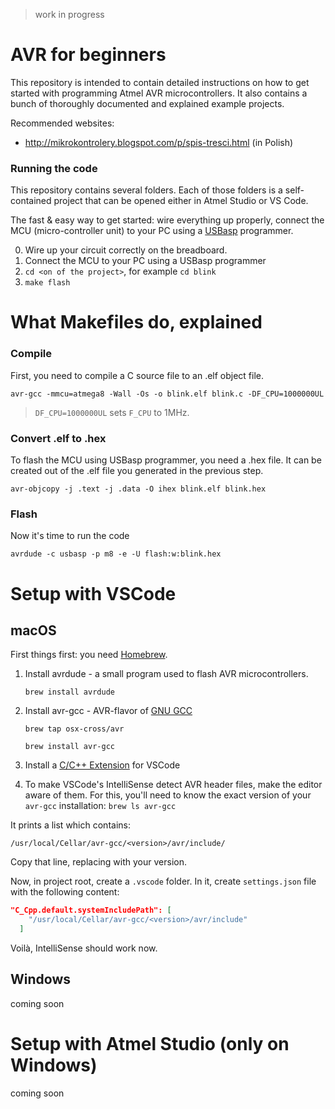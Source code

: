 > work in progress

# AVR for beginners

This repository is intended to contain detailed instructions on how to
get started with programming Atmel AVR microcontrollers. It also contains
a bunch of thoroughly documented and explained example projects.

Recommended websites:

- http://mikrokontrolery.blogspot.com/p/spis-tresci.html (in Polish)

### Running the code

This repository contains several folders. Each of those folders is
a self-contained project that can be opened either in Atmel Studio
or VS Code.

The fast & easy way to get started: wire everything up properly, connect
the MCU (micro-controller unit) to your PC using a [USBasp](https://www.fischl.de/usbasp) programmer.

0. Wire up your circuit correctly on the breadboard.
1. Connect the MCU to your PC using a USBasp programmer
2. `cd <on of the project>`, for example `cd blink`
3. `make flash`

# What Makefiles do, explained

### Compile

First, you need to compile a C source file to an .elf object file.

`avr-gcc -mmcu=atmega8 -Wall -Os -o blink.elf blink.c -DF_CPU=1000000UL `

> `DF_CPU=1000000UL` sets `F_CPU` to 1MHz.

### Convert .elf to .hex

To flash the MCU using USBasp programmer, you need a .hex file. It can be
created out of the .elf file you generated in the previous step.

`avr-objcopy -j .text -j .data -O ihex blink.elf blink.hex`

### Flash

Now it's time to run the code

`avrdude -c usbasp -p m8 -e -U flash:w:blink.hex`

# Setup with VSCode

## macOS

First things first: you need [Homebrew](https://brew.sh).

1. Install avrdude - a small program used to flash AVR microcontrollers.

   `brew install avrdude`

2. Install avr-gcc - AVR-flavor of [GNU GCC](https://gcc.gnu.org)

   `brew tap osx-cross/avr`

   `brew install avr-gcc`

3. Install a [C/C++ Extension](https://marketplace.visualstudio.com/items?itemName=ms-vscode.cpptools) for VSCode

4. To make VSCode's IntelliSense detect AVR header files, make the editor aware of them.
   For this, you'll need to know the exact version of your `avr-gcc` installation:
   `brew ls avr-gcc`

It prints a list which contains:

```
/usr/local/Cellar/avr-gcc/<version>/avr/include/
```

Copy that line, replacing <version> with your version.

Now, in project root, create a `.vscode` folder. In it, create `settings.json`
file with the following content:

```json
"C_Cpp.default.systemIncludePath": [
    "/usr/local/Cellar/avr-gcc/<version>/avr/include"
  ]
```

Voilà, IntelliSense should work now.

## Windows

coming soon

# Setup with Atmel Studio (only on Windows)

coming soon
